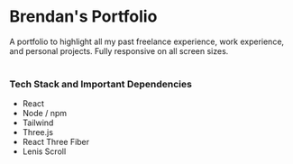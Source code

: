 # Brendan's Portfolio
A portfolio to highlight all my past freelance experience, work experience, and personal projects. Fully responsive on all screen sizes.
<br />
<br />
### Tech Stack and Important Dependencies
<ul>
    <li>React</li>
    <li>Node / npm</li>
    <li>Tailwind</li>
    <li>Three.js</li>
    <li>React Three Fiber</li>
    <li>Lenis Scroll</li>
</ul>